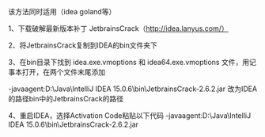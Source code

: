 该方法同时适用（idea goland等）

1、下载破解最新版本补丁 JetbrainsCrack（http://idea.lanyus.com/）

2、将JetbrainsCrack复制到IDEA的bin文件夹下

3、在bin目录下找到 idea.exe.vmoptions 和 idea64.exe.vmoptions 文件，用记事本打开，在两个文件末尾添加

-javaagent:D:\Java\IntelliJ IDEA 15.0.6\bin\JetbrainsCrack-2.6.2.jar
改为IDEA的路径bin中的JetbrainsCrack的路径

4、重启IDEA，选择Activation Code粘贴以下代码
-javaagent:D:\Java\IntelliJ IDEA 15.0.6\bin\JetbrainsCrack-2.6.2.jar
